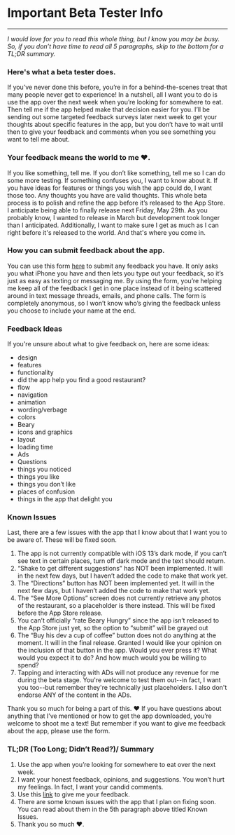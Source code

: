 
# Important Beta Tester Info
---
*I would love for you to read this whole thing, but I know you may be busy. So, if you don’t have time to read all 5 paragraphs, skip to the bottom for a TL;DR summary.*


### Here's what a beta tester does.
If you’ve never done this before, you’re in for a behind-the-scenes treat that many people never get to experience! In a nutshell, all I want you to do is use the app over the next week when you’re looking for somewhere to eat. Then tell me if the app helped make that decision easier for you. I’ll be sending out some targeted feedback surveys later next week to get your thoughts about specific features in the app, but you don’t have to wait until then to give your feedback and comments when you see something you want to tell me about.

### Your feedback means the world to me ❤️.
If you like something, tell me. If you don’t like something, tell me so I can do some more testing. If something confuses you, I want to know about it. If you have ideas for features or things you wish the app could do, I want those too. Any thoughts you have are valid thoughts. This whole beta process is to polish and refine the app before it’s released to the App Store. I anticipate being able to finally release next Friday, May 29th. As you probably know, I wanted to release in March but development took longer than I anticipated. Additionally, I want to make sure I get as much as I can right before it's released to the world. And that's where you come in.

### How you can submit feedback about the app.
You can use this form [here](https://forms.gle/899HFmUn4VHe5maB9) to submit any feedback you have. It only asks you what iPhone you have and then lets you type out your feedback, so it’s just as easy as texting or messaging me. By using the form, you’re helping me keep all of the feedback I get in one place instead of it being scattered around in text message threads, emails, and phone calls. The form is completely anonymous, so I won’t know who’s giving the feedback unless you choose to include your name at the end.

### Feedback Ideas
If you're unsure about what to give feedback on, here are some ideas: 
- design
- features
- functionality
- did the app help you find a good restaurant?
- flow 
- navigation
- animation
- wording/verbage
- colors
- Beary 
- icons and graphics
- layout
- loading time 
- Ads
- Questions
- things you noticed
- things you like
- things you don’t like 
- places of confusion 
- things in the app that delight you

### Known Issues
Last, there are a few issues with the app that I know about that I want you to be aware of. These will be fixed soon.
1. The app is not currently compatible with iOS 13’s dark mode, if you can’t see text in certain places, turn off dark mode and the text should return.
2. “Shake to get different suggestions” has NOT been implemented. It will in the next few days, but I haven’t added the code to make that work yet.
3. The “Directions” button has NOT been implemented yet. It will in the next few days, but I haven’t added the code to make that work yet.
4. The “See More Options” screen does not currently retrieve any photos of the restaurant, so a placeholder is there instead. This will be fixed before the App Store release.
5. You can’t officially “rate Beary Hungry” since the app isn’t released to the App Store just yet, so the option to “submit” will be grayed out
6. The “Buy his dev a cup of coffee” button does not do anything at the moment. It will in the final release. Granted I would like your opinion on the inclusion of that button in the app. Would you ever press it? What would you expect it to do? And how much would you be willing to spend?
7. Tapping and interacting with ADs will not produce any revenue for me during the beta stage. You're welcome to test them out--in fact, I want you too--but remember they're technically just placeholders. I also don't endorse ANY of the content in the ADs.

Thank you so much for being a part of this. ❤️ If you have questions about anything that I’ve mentioned or how to get the app downloaded, you’re welcome to shoot me a text! But remember if you want to give me feedback about the app, please use the form.


### TL;DR (Too Long; Didn’t Read?)/ Summary
1. Use the app when you’re looking for somewhere to eat over the next week.
2. I want your honest feedback, opinions, and suggestions. You won’t hurt my feelings. In fact, I want your candid comments.
3. Use this [link](https://forms.gle/899HFmUn4VHe5maB9) to give me your feedback.
4. There are some known issues with the app that I plan on fixing soon. You can read about them in the 5th paragraph above titled Known Issues.
5. Thank you so much ❤️.
